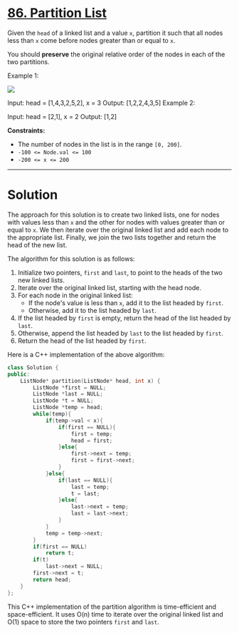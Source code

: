 # [86. Partition List](https://leetcode.com/problems/partition-list/)

Given the `head` of a linked list and a value `x`, partition it such that all nodes less than `x` come before nodes greater than or equal to `x`.

You should **preserve** the original relative order of the nodes in each of the two partitions.

 
Example 1:

![](https://assets.leetcode.com/uploads/2021/01/04/partition.jpg)

Input: head = [1,4,3,2,5,2], x = 3
Output: [1,2,2,4,3,5]
Example 2:

Input: head = [2,1], x = 2
Output: [1,2]
 

**Constraints:**

- The number of nodes in the list is in the range `[0, 200]`.
- `-100 <= Node.val <= 100`
- `-200 <= x <= 200`
---
# Solution
The approach for this solution is to create two linked lists, one for nodes with values less than `x` and the other for nodes with values greater than or equal to `x`. We then iterate over the original linked list and add each node to the appropriate list. Finally, we join the two lists together and return the head of the new list.

The algorithm for this solution is as follows:

1. Initialize two pointers, `first` and `last`, to point to the heads of the two new linked lists.
2. Iterate over the original linked list, starting with the head node.
3. For each node in the original linked list:
    * If the node's value is less than `x`, add it to the list headed by `first`.
    * Otherwise, add it to the list headed by `last`.
4. If the list headed by `first` is empty, return the head of the list headed by `last`.
5. Otherwise, append the list headed by `last` to the list headed by `first`.
6. Return the head of the list headed by `first`.

Here is a C++ implementation of the above algorithm:

```c++
class Solution {
public:
    ListNode* partition(ListNode* head, int x) {
        ListNode *first = NULL;
        ListNode *last = NULL;
        ListNode *t = NULL;
        ListNode *temp = head;
        while(temp){
            if(temp->val < x){
                if(first == NULL){
                    first = temp;
                    head = first;
                }else{
                    first->next = temp;
                    first = first->next;
                }
            }else{
                if(last == NULL){
                    last = temp;
                    t = last;
                }else{
                    last->next = temp;
                    last = last->next;
                }
            }
            temp = temp->next;
        }
        if(first == NULL)
            return t;
        if(t)
            last->next = NULL;
        first->next = t;
        return head;
    }
};
```

This C++ implementation of the partition algorithm is time-efficient and space-efficient. It uses O(n) time to iterate over the original linked list and O(1) space to store the two pointers `first` and `last`.